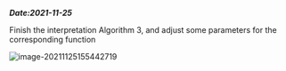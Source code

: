 ***Date:2021-11-25***

Finish the interpretation Algorithm 3, and adjust some parameters for the corresponding function

![image-20211125155442719](C:\Users\elc20yl\AppData\Roaming\Typora\typora-user-images\image-20211125155442719.png)